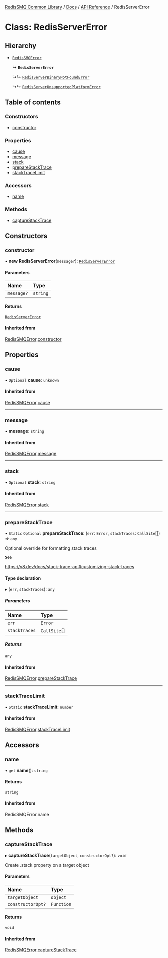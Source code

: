 [RedisSMQ Common Library](../../../README.md) / [Docs](../../README.md) / [API Reference](../README.md) / RedisServerError

# Class: RedisServerError

## Hierarchy

- [`RedisSMQError`](RedisSMQError.md)

  ↳ **`RedisServerError`**

  ↳↳ [`RedisServerBinaryNotFoundError`](RedisServerBinaryNotFoundError.md)

  ↳↳ [`RedisServerUnsupportedPlatformError`](RedisServerUnsupportedPlatformError.md)

## Table of contents

### Constructors

- [constructor](RedisServerError.md#constructor)

### Properties

- [cause](RedisServerError.md#cause)
- [message](RedisServerError.md#message)
- [stack](RedisServerError.md#stack)
- [prepareStackTrace](RedisServerError.md#preparestacktrace)
- [stackTraceLimit](RedisServerError.md#stacktracelimit)

### Accessors

- [name](RedisServerError.md#name)

### Methods

- [captureStackTrace](RedisServerError.md#capturestacktrace)

## Constructors

### constructor

• **new RedisServerError**(`message?`): [`RedisServerError`](RedisServerError.md)

#### Parameters

| Name | Type |
| :------ | :------ |
| `message?` | `string` |

#### Returns

[`RedisServerError`](RedisServerError.md)

#### Inherited from

[RedisSMQError](RedisSMQError.md).[constructor](RedisSMQError.md#constructor)

## Properties

### cause

• `Optional` **cause**: `unknown`

#### Inherited from

[RedisSMQError](RedisSMQError.md).[cause](RedisSMQError.md#cause)

___

### message

• **message**: `string`

#### Inherited from

[RedisSMQError](RedisSMQError.md).[message](RedisSMQError.md#message)

___

### stack

• `Optional` **stack**: `string`

#### Inherited from

[RedisSMQError](RedisSMQError.md).[stack](RedisSMQError.md#stack)

___

### prepareStackTrace

▪ `Static` `Optional` **prepareStackTrace**: (`err`: `Error`, `stackTraces`: `CallSite`[]) => `any`

Optional override for formatting stack traces

**`See`**

https://v8.dev/docs/stack-trace-api#customizing-stack-traces

#### Type declaration

▸ (`err`, `stackTraces`): `any`

##### Parameters

| Name | Type |
| :------ | :------ |
| `err` | `Error` |
| `stackTraces` | `CallSite`[] |

##### Returns

`any`

#### Inherited from

[RedisSMQError](RedisSMQError.md).[prepareStackTrace](RedisSMQError.md#preparestacktrace)

___

### stackTraceLimit

▪ `Static` **stackTraceLimit**: `number`

#### Inherited from

[RedisSMQError](RedisSMQError.md).[stackTraceLimit](RedisSMQError.md#stacktracelimit)

## Accessors

### name

• `get` **name**(): `string`

#### Returns

`string`

#### Inherited from

RedisSMQError.name

## Methods

### captureStackTrace

▸ **captureStackTrace**(`targetObject`, `constructorOpt?`): `void`

Create .stack property on a target object

#### Parameters

| Name | Type |
| :------ | :------ |
| `targetObject` | `object` |
| `constructorOpt?` | `Function` |

#### Returns

`void`

#### Inherited from

[RedisSMQError](RedisSMQError.md).[captureStackTrace](RedisSMQError.md#capturestacktrace)
